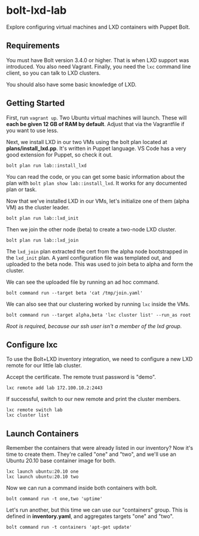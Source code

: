 # bolt-lxd-lab

Explore configuring virtual machines and LXD containers with Puppet Bolt.

## Requirements

You must have Bolt version 3.4.0 or higher. That is when LXD support was
introduced. You also need Vagrant. Finally, you need the `lxc` command
line client, so you can talk to LXD clusters.

You should also have some basic knowledge of LXD.

## Getting Started

First, run `vagrant up`. Two Ubuntu virtual machines will launch. These
will **each be given 12 GB of RAM by default**. Adjust that via the 
Vagrantfile if you want to use less.

Next, we install LXD in our two VMs using the bolt plan located at
**plans/install_lxd.pp**. It's written in Puppet language. VS Code
has a very good extension for Puppet, so check it out.

```
bolt plan run lab::install_lxd
```

You can read the code, or you can get some basic information about
the plan with `bolt plan show lab::install_lxd`. It works for any
documented plan or task.

Now that we've installed LXD in our VMs, let's initialize one of 
them (alpha VM) as the cluster leader.

```
bolt plan run lab::lxd_init
```

Then we join the other node (beta) to create a two-node LXD cluster.

```
bolt plan run lab::lxd_join
```

The `lxd_join` plan extracted the cert from the alpha node bootstrapped in the 
`lxd_init` plan. A yaml configuration file was templated out, and uploaded to
the beta node. This was used to join beta to alpha and form the cluster.

We can see the uploaded file by running an ad hoc command.

```
bolt command run --target beta 'cat /tmp/join.yaml'
```

We can also see that our clustering worked by running `lxc` inside the VMs.

```
bolt command run --target alpha,beta 'lxc cluster list' --run_as root
```

_Root is required, because our ssh user isn't a member of the lxd group._

## Configure lxc

To use the Bolt+LXD inventory integration, we need to configure a new LXD 
remote for our little lab cluster.

Accept the certificate. The remote trust password is "demo".

```
lxc remote add lab 172.100.10.2:2443
```

If successful, switch to our new remote and print the cluster members.

```
lxc remote switch lab
lxc cluster list
```

## Launch Containers

Remember the containers that were already listed in our inventory? Now it's
time to create them. They're called "one" and "two", and we'll use an
Ubuntu 20.10 base container image for both.

```
lxc launch ubuntu:20.10 one
lxc launch ubuntu:20.10 two
```

Now we can run a command inside both containers with bolt.

```
bolt command run -t one,two 'uptime'
```

Let's run another, but this time we can use our "containers" group. This is
defined in **inventory.yaml**, and aggregates targets "one" and "two".

```
bolt command run -t containers 'apt-get update'
```
